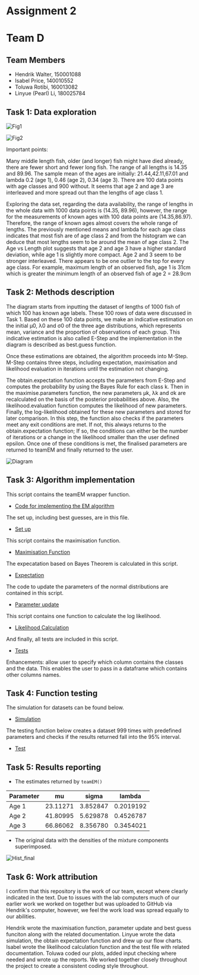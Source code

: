# Assignment 2
# Team D

## Team Members
+ Hendrik Walter, 150001088
+ Isabel Price, 140010552
+ Toluwa Rotibi, 160013082
+ Linyue (Pearl) Li, 180025784

## Task 1: Data exploration

![Fig1](https://github.com/eirenjacobson/MT4113-A2-TeamD/blob/master/Figures/Age_length.png) 

![Fig2](https://github.com/eirenjacobson/MT4113-A2-TeamD/blob/master/Figures/Frequency.png) 

Important points:

Many middle length fish, older (and longer) fish might have died already, there are fewer short and fewer long fish.
The range of all lengths is 14.35 and 89.96. 
The sample mean of the ages are initially: 21.44,42.11,67.01 and lambda 0.2 (age 1), 0.46 (age 2), 0.34 (age 3).
There are 100 data points with age classes and 900 without.
It seems that age 2 and age 3 are interleaved and more spread out than the lengths of age class 1. 

Exploring the data set, regarding the data availability, the range of lengths in the whole 
data with 1000 data points is (14.35, 89.96), however, the range for the measurements of known ages with 100 data
points are (14.35,86.97). Therefore, the range of known ages almost covers the whole range of lengths.
The previously mentioned means and lambda for each age class indicates that most fish are of age class 2 and from the histogram we can deduce that most lengths seem to be around the mean of age class 2. 
The Age vs Length plot suggests that age 2 and age 3 have a higher standard deviation, while age 1 is slightly more compact. Age 2 and 3 seem to be stronger interleaved. There appears to be one outlier to the top for every age class. For example, maximum length of an observed fish, age 1 is 31cm which is greater the minimum length of an observed fish of age 2 = 28.9cm



## Task 2: Methods description

The diagram starts from inputting the dataset of lengths of 1000 fish of which 100 has known age labels. These 100 rows of data were discussed in Task 1. Based on these 100 data points, we make an indicative estimation on the initial μ0, λ0 and σ0 of the three age distributions, which represents mean, variance and the proportion of observations of each group. This indicative estimation is also called E-Step and the implementation in the diagram is described as best.guess function.

Once these estimations are obtained, the algorithm proceeds into M-Step. M-Step contains three steps, including expectation, maximisation and likelihood evaluation in iterations until the estimation not changing.

The obtain.expectation function accepts the parameters from E-Step and computes the probability by using the Bayes Rule for each class k. Then in the maximise.parameters function, the new parameters μk, λk and σk are recalculated on the basis of the posterior probabilities above. Also, the likelihood.evaluation function computes the likelihood of new parameters. Finally, the log-likelihood obtained for these new parameters and stored for later comparison. In this step, the function also checks if the parameters meet any exit conditions are met. If not, this always returns to the obtain.expectation function; If so, the conditions can either be the number of iterations or a change in the likelihood smaller than the user defined epsilon. Once one of these conditions is met, the finalised parameters are returned to teamEM and finally returned to the user.

![Diagram](https://github.com/eirenjacobson/MT4113-A2-TeamD/blob/master/Figures/flowchart1.png)



## Task 3: Algorithm implementation
This script contains the teamEM wrapper function. 

- [Code for implementing the EM algorithm](https://github.com/eirenjacobson/MT4113-A2-TeamD/blob/master/Scripts/teamEM.R)

The set up, including best guesses, are in this file.

- [Set up](https://github.com/eirenjacobson/MT4113-A2-TeamD/blob/master/Scripts/best_guess.R)

This script contains the maximisation function. 

- [Maximisation Function](https://github.com/eirenjacobson/MT4113-A2-TeamD/blob/master/Scripts/maximisation.R)

The expecatation based on Bayes Theorem is calculated in this script.

- [Expectation](https://github.com/eirenjacobson/MT4113-A2-TeamD/blob/master/Scripts/obtain_expectation.R)

The code to update the parameters of the normal distributions are contained in this script.

- [Parameter update](https://github.com/eirenjacobson/MT4113-A2-TeamD/blob/master/Scripts/parameter_update.R)

This script contains one function to calculate the log likelihood.

- [Likelihood Calculation](https://github.com/eirenjacobson/MT4113-A2-TeamD/blob/master/Scripts/likelihood.R)

And finally, all tests are included in this script.

- [Tests](https://github.com/eirenjacobson/MT4113-A2-TeamD/blob/master/Scripts/tests.R)

Enhancements: allow user to specify which column contains the classes and the data. This enables the user to pass in a dataframe which contains other columns names.



## Task 4: Function testing
The simulation for datasets can be found below.

- [Simulation](https://github.com/eirenjacobson/MT4113-A2-TeamD/blob/master/Scripts/dataset_simulation.R)

The testing function below creates a dataset 999 times with predefined parameters and checks if the results returned fall into the 95% interval.
- [Test](https://github.com/eirenjacobson/MT4113-A2-TeamD/blob/master/Scripts/test_algorithm.R)



## Task 5: Results reporting

- The estimates returned by `teamEM()` 

| Parameter |   mu     |  sigma    | lambda     |
|-----------|----------|---------- |------------|
| Age 1     | 23.11271 | 3.852847  | 0.2019192  |
| Age 2     | 41.80995 | 5.629878  | 0.4526787  | 
| Age 3     | 66.86062 | 8.356780  | 0.3454021  | 

- The original data with the densities of the mixture components superimposed.  

![Hist_final](https://github.com/eirenjacobson/MT4113-A2-TeamD/blob/master/Figures/hist_final.png) 



## Task 6: Work attribution

I confirm that this repository is the work of our team, except where clearly indicated in the text.
Due to issues with the lab computers much of our earlier work we worked on together but was uploaded to GitHub via Hendrik's computer, however, we feel the work load was spread equally to our abilities. 

Hendrik wrote the maximisation function, parameter update and best guess funciton along with the related documentation.  Linyue wrote the data simulation, the obtain expectation function and drew up our flow charts.  Isabel wrote the likelihood calculation function and the test file with related documentation.  Toluwa coded our plots, added input checking where needed and wrote up the reports.
We worked together closely throughout the project to create a consistent coding style throughout.

